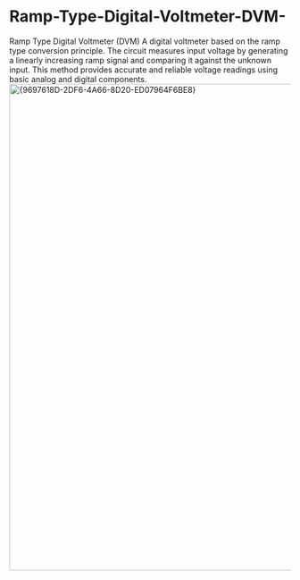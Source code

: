 # Ramp-Type-Digital-Voltmeter-DVM-
Ramp Type Digital Voltmeter (DVM) A digital voltmeter based on the ramp type conversion principle. The circuit measures input voltage by generating a linearly increasing ramp signal and comparing it against the unknown input. This method provides accurate and reliable voltage readings using basic analog and digital components.
<img width="1259" height="871" alt="{9697618D-2DF6-4A66-8D20-ED07964F6BE8}" src="https://github.com/user-attachments/assets/bf64c728-b87d-45d0-a666-38f1e06e9864" />
